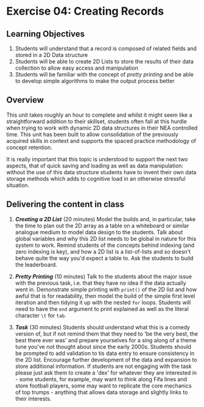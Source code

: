 # Exercise 04: Creating Records

## Learning Objectives
1. Students will understand that a record is composed of related fields and stored in a 2D Data structure
2. Students will be able to create 2D Lists to store the results of their data collection to allow easy access and manipulation
3. Students will be familiar with the concept of *pretty printing* and be able to develop simple algorithms to make the output process better
 
## Overview
This unit takes roughly an hour to complete and whilst it might seem like a straightforward addition to their skillset, students often fall at this hurdle when trying to work with dynamic 2D data structures in their NEA controlled time. This unit has been built to allow consolidation of the previously acquired skills in context and supports the spaced practice methodology of concept retention.

It is really important that this topic is understood to support the next two aspects, that of quick saving and loading as well as data manipulation: without the use of this data structure students have to invent their own data storage methods which adds to cognitive load in an otherwise stressful situation.

## Delivering the content in class

1. ***Creating a 2D List*** (20 minutes) Model the builds and, in particular, take the time to plan out the 2D array as a table on a whiteboard or similar analogue medium to model data design to the students. Talk about global variables and why this 2D list needs to be global in nature for this system to work. Remind students of the concepts behind indexing (and zero indexing is key), and how a 2D list is a list-of-lists and so doesn't behave quite the way you'd expect a table to. Ask the students to build the leaderboard.

2. ***Pretty Printing*** (10 minutes) Talk to the students about the major issue with the previous task, i.e. that they have no idea if the data actually went in. Demonstrate simple printing with `print()` of the 2D list and how awful that is for readability, then model the build of the simple first level iteration and then tidying it up with the nested `for` loops. Students will need to have the `end` argument to print explained as well as the literal character `\t` for `tab`.

3. ***Task*** (30 minutes)  Students should understand what this is a comedy version of, but if not remind them that they need to 'be the very best, the best there ever was' and prepare yourselves for a sing along of a theme tune you've not thought about since the early 2000s. Students should be prompted to add validation to tis data entry to ensure consistency in the 2D list. Encourage further development of the data and expansion to store additional information. If students are not engaging with the task please just ask them to create a 'dex' for whatever they are interested in - some students, for example, may want to think along Fifa lines and store football players, some may want to replicate the core mechanics of top trumps - anything that allows data storage and slightly links to their interests.


  